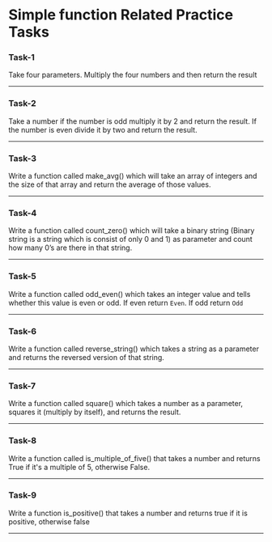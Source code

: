 # Simple function Related Practice Tasks

### Task-1  
Take four parameters. Multiply the four numbers and then return the result 

---

### Task-2
Take a number if the number is odd multiply it by 2 and return the result. If the number is even divide it by two and return the result.

---

### Task-3
Write a function called make_avg() which will take an array of integers and the size of that array and return the average of those values.

---

### Task-4  
Write a function called count_zero() which will take a binary string (Binary string is a string which is consist of only 0 and 1) as parameter and count how many 0’s are there in that string.

---

### Task-5 
Write a function called odd_even() which takes an integer value and tells whether this value is even or odd. If even return `Even`. If odd return `Odd`

---

### Task-6
Write a function called reverse_string() which takes a string as a parameter and returns the reversed version of that string.

---

### Task-7
Write a function called square() which takes a number as a parameter, 
squares it (multiply by itself), and returns the result.

---

### Task-8
Write a function called is_multiple_of_five() that takes a number and 
returns True if it's a multiple of 5, otherwise False.

---

### Task-9
Write a function is_positive() that takes a number and
returns true if it is positive, otherwise false 

---

